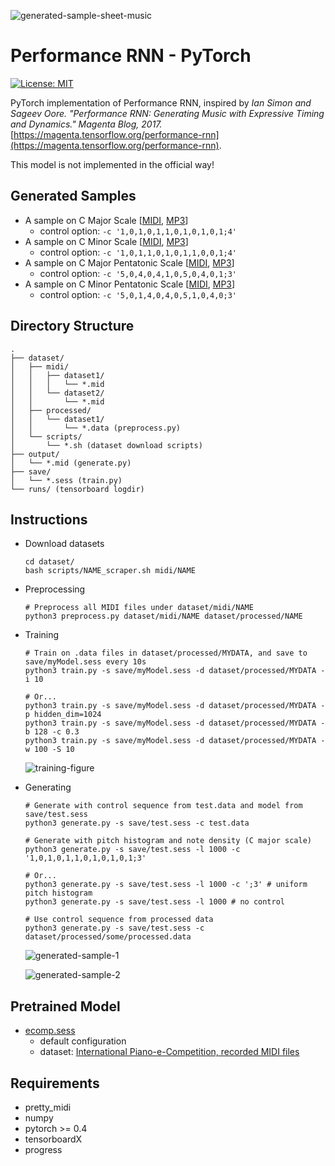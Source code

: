 ![generated-sample-sheet-music](https://user-images.githubusercontent.com/17045050/42017029-3b4f7060-7ae0-11e8-829b-6d6b8b829759.png)

# Performance RNN - PyTorch

[![License: MIT](https://img.shields.io/badge/License-MIT-yellow.svg)](https://opensource.org/licenses/MIT)

PyTorch implementation of Performance RNN, inspired by *Ian Simon and Sageev Oore. "Performance RNN: Generating Music with Expressive
Timing and Dynamics." Magenta Blog, 2017.*
[https://magenta.tensorflow.org/performance-rnn](https://magenta.tensorflow.org/performance-rnn).

This model is not implemented in the official way!

## Generated Samples

- A sample on C Major Scale [[MIDI](https://drive.google.com/open?id=1mZtkpsu1yA8oOkE_1b2jyFsvCW70FiKU), [MP3](https://drive.google.com/open?id=1UqyJ9e58AOimFeY1xoCPyedTz-g2fUxv)]
    - control option: `-c '1,0,1,0,1,1,0,1,0,1,0,1;4'`
- A sample on C Minor Scale [[MIDI](https://drive.google.com/open?id=1lIVCIT7INuTa-HKrgPzewrgCbgwCRRa1), [MP3](https://drive.google.com/open?id=1pVg3Mg2pSq8VHJRJrgNUZybpsErjzpjF)]
    - control option: `-c '1,0,1,1,0,1,0,1,1,0,0,1;4'`
- A sample on C Major Pentatonic Scale [[MIDI](https://drive.google.com/open?id=16uRwyntgYTzSmaxhp06kUbThDm8W_vVE), [MP3](https://drive.google.com/open?id=1LSbeVqXKAPrNPCPcjy6FVwUuVo7FxYji)]
    - control option: `-c '5,0,4,0,4,1,0,5,0,4,0,1;3'`
- A sample on C Minor Pentatonic Scale [[MIDI](https://drive.google.com/open?id=1zeMHNu37U6byhT-s63EIro8nL6VkUi8u), [MP3](https://drive.google.com/open?id=1asP1z6u1n3PRSysSnvkt-SabpTgT-_x5)]
    - control option: `-c '5,0,1,4,0,4,0,5,1,0,4,0;3'`

## Directory Structure

```
.
├── dataset/
│   ├── midi/
│   │   ├── dataset1/
│   │   │   └── *.mid
│   │   └── dataset2/
│   │       └── *.mid
│   ├── processed/
│   │   └── dataset1/
│   │       └── *.data (preprocess.py)
│   └── scripts/
│       └── *.sh (dataset download scripts)
├── output/
│   └── *.mid (generate.py)
├── save/
│   └── *.sess (train.py)
└── runs/ (tensorboard logdir)
```

## Instructions

- Download datasets

    ```shell
    cd dataset/
    bash scripts/NAME_scraper.sh midi/NAME
    ```

- Preprocessing

    ```shell
    # Preprocess all MIDI files under dataset/midi/NAME
    python3 preprocess.py dataset/midi/NAME dataset/processed/NAME
    ```

- Training

    ```shell
    # Train on .data files in dataset/processed/MYDATA, and save to save/myModel.sess every 10s
    python3 train.py -s save/myModel.sess -d dataset/processed/MYDATA -i 10

    # Or...
    python3 train.py -s save/myModel.sess -d dataset/processed/MYDATA -p hidden_dim=1024
    python3 train.py -s save/myModel.sess -d dataset/processed/MYDATA -b 128 -c 0.3
    python3 train.py -s save/myModel.sess -d dataset/processed/MYDATA -w 100 -S 10
    ```

    ![training-figure](https://user-images.githubusercontent.com/17045050/42135712-7f6e25f4-7d81-11e8-845f-682bd26a3abb.png)


- Generating

    ```shell
    # Generate with control sequence from test.data and model from save/test.sess
    python3 generate.py -s save/test.sess -c test.data

    # Generate with pitch histogram and note density (C major scale)
    python3 generate.py -s save/test.sess -l 1000 -c '1,0,1,0,1,1,0,1,0,1,0,1;3'

    # Or...
    python3 generate.py -s save/test.sess -l 1000 -c ';3' # uniform pitch histogram
    python3 generate.py -s save/test.sess -l 1000 # no control

    # Use control sequence from processed data
    python3 generate.py -s save/test.sess -c dataset/processed/some/processed.data
    ```
    
    ![generated-sample-1](https://user-images.githubusercontent.com/17045050/42017026-37dfd7b2-7ae0-11e8-99a9-75d27510f44b.png)
    
    ![generated-sample-2](https://user-images.githubusercontent.com/17045050/42017017-337ce0a2-7ae0-11e8-8193-12ea539af424.png)

## Pretrained Model

- [ecomp.sess](https://drive.google.com/open?id=1daT6XRQUTS6AQ5jyRPqzowXia-zVqg6m)
    - default configuration
    - dataset: [International Piano-e-Competition, recorded MIDI files](http://www.piano-e-competition.com/)    

## Requirements

- pretty_midi
- numpy
- pytorch >= 0.4
- tensorboardX
- progress
